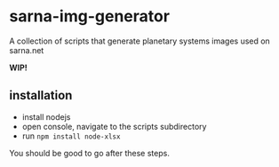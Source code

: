 # sarna-img-generator
A collection of scripts that generate planetary systems images used on sarna.net

__WIP!__

## installation
- install nodejs
- open console, navigate to the scripts subdirectory
- run `npm install node-xlsx`

You should be good to go after these steps.
